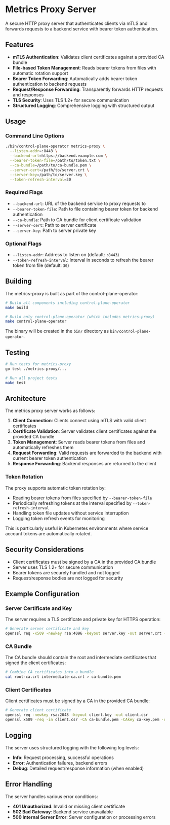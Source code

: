 # Metrics Proxy Server

A secure HTTP proxy server that authenticates clients via mTLS and forwards requests to a backend service with bearer token authentication.

## Features

- **mTLS Authentication**: Validates client certificates against a provided CA bundle
- **File-based Token Management**: Reads bearer tokens from files with automatic rotation support
- **Bearer Token Forwarding**: Automatically adds bearer token authentication to backend requests
- **Request/Response Forwarding**: Transparently forwards HTTP requests and responses
- **TLS Security**: Uses TLS 1.2+ for secure communication
- **Structured Logging**: Comprehensive logging with structured output

## Usage

### Command Line Options

```bash
./bin/control-plane-operator metrics-proxy \
  --listen-addr=:8443 \
  --backend-url=https://backend.example.com \
  --bearer-token-file=/path/to/token.txt \
  --ca-bundle=/path/to/ca-bundle.pem \
  --server-cert=/path/to/server.crt \
  --server-key=/path/to/server.key \
  --token-refresh-interval=30
```

### Required Flags

- `--backend-url`: URL of the backend service to proxy requests to
- `--bearer-token-file`: Path to file containing bearer token for backend authentication
- `--ca-bundle`: Path to CA bundle for client certificate validation
- `--server-cert`: Path to server certificate
- `--server-key`: Path to server private key

### Optional Flags

- `--listen-addr`: Address to listen on (default: `:8443`)
- `--token-refresh-interval`: Interval in seconds to refresh the bearer token from file (default: `30`)

## Building

The metrics-proxy is built as part of the control-plane-operator:

```bash
# Build all components including control-plane-operator
make build

# Build only control-plane-operator (which includes metrics-proxy)
make control-plane-operator
```

The binary will be created in the `bin/` directory as `bin/control-plane-operator`.

## Testing

```bash
# Run tests for metrics-proxy
go test ./metrics-proxy/...

# Run all project tests
make test
```

## Architecture

The metrics proxy server works as follows:

1. **Client Connection**: Clients connect using mTLS with valid client certificates
2. **Certificate Validation**: Server validates client certificates against the provided CA bundle
3. **Token Management**: Server reads bearer tokens from files and automatically refreshes them
4. **Request Forwarding**: Valid requests are forwarded to the backend with current bearer token authentication
5. **Response Forwarding**: Backend responses are returned to the client

### Token Rotation

The proxy supports automatic token rotation by:

- Reading bearer tokens from files specified by `--bearer-token-file`
- Periodically refreshing tokens at the interval specified by `--token-refresh-interval`
- Handling token file updates without service interruption
- Logging token refresh events for monitoring

This is particularly useful in Kubernetes environments where service account tokens are automatically rotated.

## Security Considerations

- Client certificates must be signed by a CA in the provided CA bundle
- Server uses TLS 1.2+ for secure communication
- Bearer tokens are securely handled and not logged
- Request/response bodies are not logged for security

## Example Configuration

### Server Certificate and Key

The server requires a TLS certificate and private key for HTTPS operation:

```bash
# Generate server certificate and key
openssl req -x509 -newkey rsa:4096 -keyout server.key -out server.crt -days 365 -nodes
```

### CA Bundle

The CA bundle should contain the root and intermediate certificates that signed the client certificates:

```bash
# Combine CA certificates into a bundle
cat root-ca.crt intermediate-ca.crt > ca-bundle.pem
```

### Client Certificates

Client certificates must be signed by a CA in the provided CA bundle:

```bash
# Generate client certificate
openssl req -newkey rsa:2048 -keyout client.key -out client.csr
openssl x509 -req -in client.csr -CA ca-bundle.pem -CAkey ca-key.pem -out client.crt -days 365
```

## Logging

The server uses structured logging with the following log levels:

- **Info**: Request processing, successful operations
- **Error**: Authentication failures, backend errors
- **Debug**: Detailed request/response information (when enabled)

## Error Handling

The server handles various error conditions:

- **401 Unauthorized**: Invalid or missing client certificate
- **502 Bad Gateway**: Backend service unavailable
- **500 Internal Server Error**: Server configuration or processing errors

